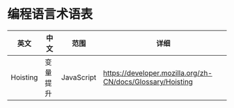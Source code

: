 # 编程语言术语表

|英文|中文|范围|详细|
|-|-|-|-|
|Hoisting|变量提升|JavaScript|<https://developer.mozilla.org/zh-CN/docs/Glossary/Hoisting>|